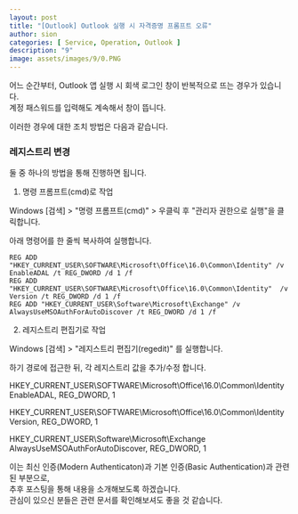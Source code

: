 ```yaml
---
layout: post
title: "[Outlook] Outlook 실행 시 자격증명 프롬프트 오류"
author: sion
categories: [ Service, Operation, Outlook ]
description: "9"
image: assets/images/9/0.PNG
---
```


어느 순간부터, Outlook 앱 실행 시 회색 로그인 창이 반복적으로 뜨는 경우가 있습니다.  
계정 패스워드를 입력해도 계속해서 창이 뜹니다.  

이러한 경우에 대한 조치 방법은 다음과 같습니다.


### 레지스트리 변경

둘 중 하나의 방법을 통해 진행하면 됩니다.

1. 명령 프롬프트(cmd)로 작업  

Windows [검색] > "명령 프롬프트(cmd)" > 우클릭 후 "관리자 권한으로 실행"을 클릭합니다.  

아래 명령어를 한 줄씩 복사하여 실행합니다.
```
REG ADD "HKEY_CURRENT_USER\SOFTWARE\Microsoft\Office\16.0\Common\Identity" /v EnableADAL /t REG_DWORD /d 1 /f 
REG ADD "HKEY_CURRENT_USER\SOFTWARE\Microsoft\Office\16.0\Common\Identity"  /v Version /t REG_DWORD /d 1 /f 
REG ADD "HKEY_CURRENT_USER\Software\Microsoft\Exchange" /v AlwaysUseMSOAuthForAutoDiscover /t REG_DWORD /d 1 /f 

```


2. 레지스트리 편집기로 작업  

Windows [검색] > "레지스트리 편집기(regedit)" 를 실행합니다.

하기 경로에 접근한 뒤, 각 레지스트리 값을 추가/수정 합니다.

HKEY_CURRENT_USER\SOFTWARE\Microsoft\Office\16.0\Common\Identity  
EnableADAL, REG_DWORD, 1 

HKEY_CURRENT_USER\SOFTWARE\Microsoft\Office\16.0\Common\Identity  
Version, REG_DWORD, 1

HKEY_CURRENT_USER\Software\Microsoft\Exchange  
AlwaysUseMSOAuthForAutoDiscover, REG_DWORD, 1


이는 최신 인증(Modern Authenticaton)과 기본 인증(Basic Authentication)과 관련된 부분으로,  
추후 포스팅을 통해 내용을 소개해보도록 하겠습니다.  
관심이 있으신 분들은 관련 문서를 확인해보셔도 좋을 것 같습니다.  


